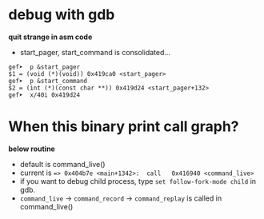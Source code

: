 # debug with gdb
**quit strange in asm code**
- start_pager, start_command is consolidated...
```
gef➤  p &start_pager
$1 = (void (*)(void)) 0x419ca0 <start_pager>
gef➤  p &start_command
$2 = (int (*)(const char **)) 0x419d24 <start_pager+132>
gef➤  x/40i 0x419d24
```

# When this binary print call graph?
**below routine**
- default is command_live()
- current is `=> 0x404b7e <main+1342>:	call   0x416940 <command_live>`
- if you want to debug child process, type `set follow-fork-mode child` in gdb.
- `command_live` -> `command_record` -> `command_replay` is called in command_live()
```

